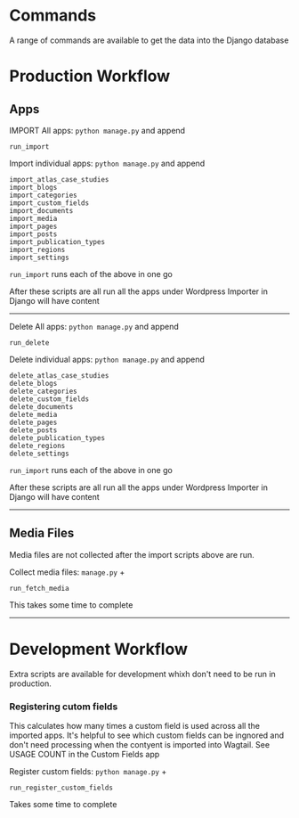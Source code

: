 # Commands
A range of commands are available to get the data into the Django database

# Production Workflow

## Apps

IMPORT All apps: `python manage.py` and append
```
run_import
```

Import individual apps: `python manage.py` and append

```
import_atlas_case_studies
import_blogs
import_categories
import_custom_fields
import_documents
import_media
import_pages
import_posts
import_publication_types
import_regions
import_settings
```
`run_import` runs each of the above in one go

After these scripts are all run all the apps under Wordpress Importer in Django will have content

---

Delete All apps: `python manage.py` and append

```
run_delete
```

Delete individual apps: `python manage.py` and append

```
delete_atlas_case_studies
delete_blogs
delete_categories
delete_custom_fields
delete_documents
delete_media
delete_pages
delete_posts
delete_publication_types
delete_regions
delete_settings
```
`run_import` runs each of the above in one go

After these scripts are all run all the apps under Wordpress Importer in Django will have content

---

## Media Files
Media files are not collected after the import scripts above are run.

Collect media files: `manage.py` +
```
run_fetch_media
```
This takes some time to complete

---

# Development Workflow
Extra scripts are available for development whixh don't need to be run in production.

### Registering cutom fields
This calculates how many times a custom field is used across all the imported apps. It's helpful to see which custom fields can be ingnored and don't need processing when the contyent is imported into Wagtail. See USAGE COUNT in the Custom Fields app

Register custom fields: `python manage.py` +
```
run_register_custom_fields
```
Takes some time to complete